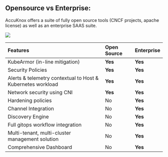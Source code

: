 ## **Opensource vs Enterprise:**

AccuKnox offers a suite of fully open source tools (CNCF projects, apache license) as well as an enterprise SAAS suite.

![](/overview/images/os-vs-enterprise.png)

| Features                         | Open Source      | Enterprise |
| :--------------------------------| :----------------| :----------|
| KubeArmor (in-line mitigation)   | **Yes**          | **Yes**    |
| Security Policies                | **Yes**          | **Yes**    |
| Alerts & telemetry contextual to Host & Kubernetes workload| **Yes** | **Yes**  |
| Network security using CNI       | **Yes**          | **Yes**    |
| Hardening policies               | No               | **Yes**    |
| Channel Integration              | No               | **Yes**    |
| Discovery Engine                 | No               | **Yes**    |
|Full gitops workflow integration  | No               | **Yes**    |
| Multi-tenant, multi-cluster management solution| No | **Yes**    |
| Comprehensive Dashboard          | No               | **Yes**    |